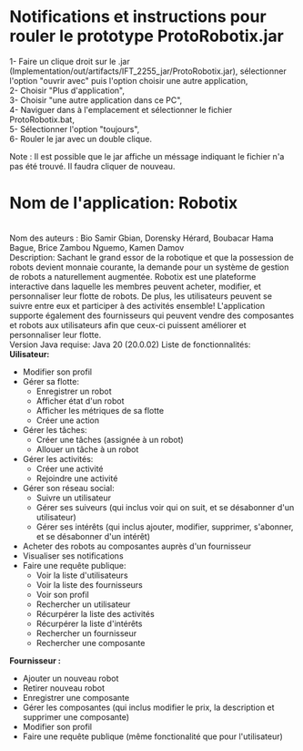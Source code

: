 # Notifications et instructions pour rouler le prototype ProtoRobotix.jar

1- Faire un clique droit sur le .jar (Implementation/out/artifacts/IFT_2255_jar/ProtoRobotix.jar), sélectionner l'option "ouvrir avec" puis l'option choisir une autre application, <br>
2- Choisir "Plus d'application", <br>
3- Choisir "une autre application dans ce PC", <br>
4- Naviguer dans à l'emplacement et sélectionner le fichier ProtoRobotix.bat, <br>
5- Sélectionner l'option "toujours", <br>
6- Rouler le jar avec un double clique. <br>

Note : Il est possible que le jar affiche un méssage indiquant le fichier n'a pas été trouvé. Il faudra cliquer de nouveau. <br>


<h1><b>Nom de l'application:</b> Robotix</h1> <br>
Nom des auteurs : Bio Samir Gbian, Dorensky Hérard, Boubacar Hama Bague, Brice Zambou Nguemo, Kamen Damov <br>
Description: Sachant le grand essor de la robotique et que la possession de robots devient monnaie courante, la demande pour un système de gestion de robots a naturellement augmentée. Robotix est une plateforme interactive dans laquelle les membres peuvent acheter, modifier, et personnaliser leur flotte de robots. De plus, les utilisateurs peuvent se suivre entre eux et participer à des activités ensemble! L'application supporte également des fournisseurs qui peuvent vendre des composantes et robots aux utilisateurs afin que ceux-ci puissent améliorer et personnaliser leur flotte.<br>
Version Java requise: Java 20 (20.0.02)
Liste de fonctionnalités:<br>
<b>Uilisateur:</b>
<ul>
  <li>
     Modifier son profil
  </li>
 <li>
     Gérer sa flotte: 
   <ul>
     <li>
        Enregistrer un robot
     </li>
     <li>
        Afficher état d'un robot
     </li>
      <li>
         Afficher les métriques de sa flotte
      </li>
      <li>
          Créer une action
      </li>
   </ul>
 </li>
  <li>
     Gérer les tâches:
    <ul>
      <li>
         Créer une tâches (assignée à un robot)
      </li>
      <li>
         Allouer un tâche à un robot
      </li>
    </ul>
  </li>
  <li>
     Gérer les activités:
    <ul>
      <li>
         Créer une activité 
      </li>
      <li>
         Rejoindre une activité
      </li>
    </ul>
  </li>
  <li>
    Gérer son réseau social:
    <ul>
      <li>
         Suivre un utilisateur
      </li>
      <li>
         Gérer ses suiveurs (qui inclus voir qui on suit, et se désabonner d'un utilisateur)
      </li>
      <li>
         Gérer ses intérêts (qui inclus ajouter, modifier, supprimer, s'abonner, et se désabonner d'un intérêt)
      </li>
    </ul>
  </li>
  <li>
     Acheter des robots au composantes auprès d'un fournisseur
  </li>
  <li>
     Visualiser ses notifications
  </li>
  <li> 
     Faire une requête publique:
    <ul>
      <li>
         Voir la liste d'utilisateurs
      </li>
      <li>
         Voir la liste des fournisseurs
      </li>
      <li>
        Voir son profil 
      </li>
      <li>
        Rechercher un utilisateur
      </li>
      <li>
        Récurpérer la liste des activités
      </li>
      <li>
        Récurpérer la liste d'intérêts
      </li>
      <li>
        Rechercher un fournisseur
      </li>
      <li>
        Rechercher une composante
      </li>
    </ul>  
  </li>    
</ul>
<b>Fournisseur :</b>
<ul>
  <li>
    Ajouter un nouveau robot 
  </li>
  <li>
    Retirer nouveau robot 
  </li>
  <li>
    Enregistrer une composante
  </li>
  <li>
    Gérer les composantes (qui inclus modifier le prix, la description et supprimer une composante)
  </li>
  <li>
    Modifier son profil
  </li>
  <li>
    Faire une requête publique (même fonctionalité que pour l'utilisateur)
  </li>
</ul>
    
